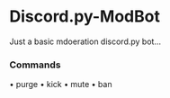 # Discord.py-ModBot
Just a basic mdoeration discord.py bot...

### Commands

• purge
• kick
• mute
• ban


